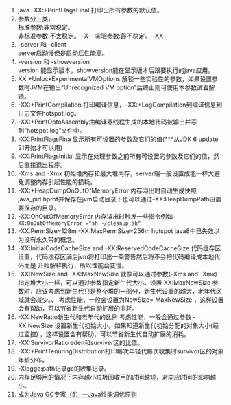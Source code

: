 1. java -XX:+PrintFlagsFinal 打印出所有参数的默认值。    
1. 参数分三类，    
    标准参数:非常稳定。    
    非标准参数:不太稳定。  -X···
    实验参数:最不稳定。 -XX···    
1. -server 和 -client   
    server启动慢但是启动后性能高。    
1. -version 和 -showversion    
    version 能显示版本，showversion能在显示版本后跟要执行的java应用。    
1. XX:+UnlockExperimentalVMOptions 解锁一些实验性的参数，如果设置参数时JVM在输出“Unrecognized VM option”后终止则可使用本参数试着解锁。    
1. -XX:+PrintCompilation 打印编译信息，-XX:+LogCompilation到编译信息到日志文件hotspot.log。   
1. -XX:+PrintOptoAssembly由编译器线程生成的本地代码被输出并写到“hotspot.log”文件中。    
1. -XX:PrintFlagsFina	显示所有可设置的参数及它们的值(***从JDK 6 update 21开始才可以用)    
1. -XX:PrintFlagsInitial	显示在处理参数之前所有可设置的参数及它们的值，然后直接退出程序。   
1. -Xms and -Xmx 初始堆内存和最大堆内存，server端一般设置成能一样大避免调整内存引起性能的损耗。    
1. -XX:+HeapDumpOnOutOfMemoryError 内存溢出时自动生成快照java_pid<pid>.hprof并保存在jvm启动目录下也可以通过-XX:HeapDumpPath设置要保存的目录。    
1. -XX:OnOutOfMemoryError 内存溢出时触发一些指令例如`-XX:OnOutOfMemoryError ="sh ~/cleanup.sh"`    
1. -XX:PermSize=128m -XX:MaxPermSize=256m  hotspot java8中已失效以为没有永久带的概念。      
1. -XX:InitialCodeCacheSize and -XX:ReservedCodeCacheSize  代码缓存区设置，代码缓存区满后jvm将打印出一条警告然后将不会把代码编译成本地代码而是
开始解释执行，所以性能会变慢。    
1. -XX:NewSize and -XX:MaxNewSize 
就像可以通过参数(-Xms and -Xmx) 指定堆大小一样，可以通过参数指定新生代大小。设置 XX:MaxNewSize 参数时，应该考虑到新生代只是整个堆的一部分，新生代设置的越大，老年代区域就会减少。、
考虑性能，一般会设置为NewSize= MaxNewSize ，这样设置会有帮助，可以节省新生代自动扩展的消耗。    
1. -XX:NewRatio新生代和老年代的比例
考虑性能，一般会通过参数 -XX:NewSize 设置新生代初始大小。如果知道新生代初始分配的对象大小(经过监控) ，这样设置会有帮助，可以节省新生代自动扩展的消耗。     
1. -XX:SurvivorRatio eden和surviver区的比值。    
1. -XX:+PrintTenuringDistribution打印每次年轻代每次收集时survivor区的对象年龄分布。    
1. -Xloggc:path记录gc的收集记录。   
1. 内存足够用的情况下内存越小垃圾回收用的时间越短，对向应时间的影响越小。    
1. [成为Java GC专家（5）—Java性能调优原则](http://www.importnew.com/13954.html)     



